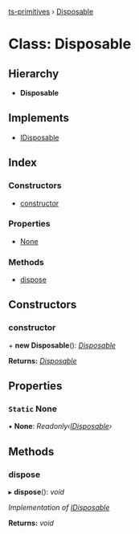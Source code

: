 [ts-primitives](../README.md) › [Disposable](disposable.md)

# Class: Disposable

## Hierarchy

* **Disposable**

## Implements

* [IDisposable](../interfaces/idisposable.md)

## Index

### Constructors

* [constructor](disposable.md#constructor)

### Properties

* [None](disposable.md#static-none)

### Methods

* [dispose](disposable.md#dispose)

## Constructors

###  constructor

\+ **new Disposable**(): *[Disposable](disposable.md)*

**Returns:** *[Disposable](disposable.md)*

## Properties

### `Static` None

▪ **None**: *Readonly‹[IDisposable](../interfaces/idisposable.md)›*

## Methods

###  dispose

▸ **dispose**(): *void*

*Implementation of [IDisposable](../interfaces/idisposable.md)*

**Returns:** *void*
